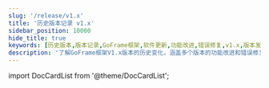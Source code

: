 ```yaml
---
slug: '/release/v1.x'
title: '历史版本记录 v1.x'
sidebar_position: 10000
hide_title: true
keywords: [历史版本,版本记录,GoFrame框架,软件更新,功能改进,错误修复,v1.x,版本发布,升级说明,技术文档]
description: '了解GoFrame框架V1.x版本的历史变化，涵盖多个版本的功能改进和错误修复。详细记录每个版本的发布内容，帮助开发者快速了解新版本带来的变化和可能影响。'
---
```


import DocCardList from '@theme/DocCardList';

<DocCardList />
